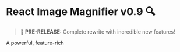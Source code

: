 # React Image Magnifier v0.9 🔍

> **🚀 PRE-RELEASE:** Complete rewrite with incredible new features!

A powerful, feature-rich